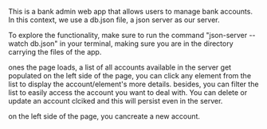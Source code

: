 This is a bank admin web app that allows users to manage bank accounts. In this context, we use a db.json file, a json server as our server. 

To explore the functionality, make sure to run the command "json-server --watch db.json" in your terminal,
making sure you are in the directory carrying the files of the app.

ones the page loads, a list of all accounts available in the server get populated on the left side of the page, 
you can click any element from the list to display the account/element's more details. besides, you can filter the list to easily access the account you want to deal with.
You can delete or update an account clciked and this will persist even in the server. 

on the left side of the page, you cancreate a new account. 

